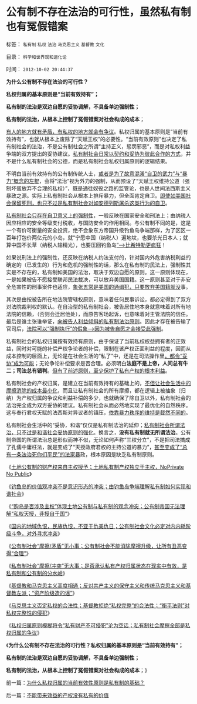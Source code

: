 # 公有制不存在法治的可行性，虽然私有制也有冤假错案

标签： `私有制` `私权` `法治` `马克思主义` `基督教` `文化` 

目录： `科学和世界观和进化论`

时间： `2012-10-02 20:44:37`

**为什么公有制不存在法治的可行性？**

**私权归属的基本原则是“当前有效持有”；**

**私有制的法治是双边自愿的妥协调解，不具备单边强制性；**

**私有制的法治，从根本上控制了冤假错案对社会构成的成本**；

[有人的地方就有矛盾，有私权的地方就会有争议](../../../2009/11/11/正统，正义和主流，矛盾和冲突.md)。私权归属的基本原则是“当前有效持有”，也就从根本上废除了“天赋王权”的必要性。“当前有效原则”也决定了私有制社会的法治，不是公有制社会之所谓“主持正义，惩罚邪恶”，而是对私权利益争端的双方提出的妥协建议。[私有制社会日常以契约和妥协为彼此合作的方式](../../../2012/9/24/缺乏妥协观念的文化不会接受司法仲裁（妥协的建议）.md)，并不是什么私有制社会的公德，而是私有制社会私权归属原则的逻辑结果。

不明白当前有效持有的公有制传统人士，[或者是为了故意混淆“自卫的武力”与“暴力”概念的左棍](../../../2012/2/12/革命是不计成本的暴力建构；武力自卫针对革命.md)，会将“法治”视为外力的强制，从而预设了“天赋王权维持公道（强制坏蛋放弃不合理的私权）”，既是通往奴役之路的监管论，也是人世间法西斯主义暴政之源。实际上私有制社会从根本上排斥暴力，但全面肯定自卫。[即使如美国社会保留死刑，也只不过是私有制社会对如安德列斯屠杀这类行为的自卫](../../../2010/3/26/“精神病（犯）免责”侵犯人权歪曲法理.md)。

[私有制社会只存在自卫意义上的强制性](../../../2012/9/8/个体主义原则下的自然秩序.md)，一般反映在国家安全和刑法上；由纳税人因应相应的安全等级支付税收，与国防安全的作用相同。与公有制不同的是，这是一个有价可衡量的安全投资，绝不会象东方帝国升级钓鱼岛争端那样，为了区区一百年打包价两亿元的小岛，就“宁愿中国（纳税人）遍地坟，也要杀光日本人；就算中国不长草（纳税人输精光），也要压回钓鱼岛[”——>比希特勒更疯狂](../../../2012/9/29/从韩德强教授的暴行，理解毛左的“爱国主义”.md)！

如果说刑法上的强制性，还反映在纳税人约法支付的，针对国内外危害纳税利益的确定的（已发生的）行为和危机的强制性的话，那么在私有制的民法上，强制性其实是不存在的，私有制如美国的法治，取决于双边自愿的原则。这一原则体现在，一是如果被告不愿接受联邦民法裁决，可以放弃美国国籍。这一原则甚至对于非安全危害性的刑事案件也适应，[象张五常是美国的通缉犯，只要放弃美国籍就没](../../../2011/1/2/米塞斯原理和张五常的古董.md)事。

其次是由按被告所在地法院管辖权原则，意味着任何民事诉讼，都必定得到了双方对法院裁判权的默认。在自治型的私有制社会，被告居住地本身就意味着对所有地法院的信赖，（否则会迁居他处），而原告客场起诉，也意味着对主管法院的信任。最后是谁主张谁举证，[向被告人利益倾斜的私有制法治原则](../../../2010/10/24/黑律师的贡献“非法无正义”.md)。因此才存在被告输了官司后，[法院可以“强制执行”的假象——>因为被告自愿才会接受此强制](../../../2012/4/5/约法和王法，公法和私法，民法和万民法，自然法和实在法.md)。

私有制社会的私权归属按有效持有原则，由于保证了当前私权权益拥有者的正效益，同时对可能的补偿产权争论者的补偿，限制在该产权正面利益的程度，因而从成本控制的层面上，无论是在社会生活的“私了”中，还是在司法操作里[，都令“妥协”成为可能](http://darthvad.blog.163.com/blog/static/5339947020108583857117/)；无论争论补偿要求是否合理。必须明白**法庭不是上帝，人间总有牛二；司法总有错判**。[但有了前述原则，至少保护了私有产权的根本利益](../../../2012/4/28/科学地衡量制造冤案的社会效益.md)。

私有制社会的产权归属，是建立在当前有效持有的基础上的，[不但让社会生活中的摩擦消除的成本最小化](../../../2012/10/1/私有制社会“摩擦／冲突”无大事，与公有制的分水岭.md)，而且让私有制社会的所有摩擦，都在逻辑上被抽象（归纳）为产权归属的争议和利益补偿的多少，也就确保了除自卫以外，私有制社会的法治完全成为双方妥协的建议。私有制社会从而必然地实现了最优化的自然秩序。这与奉行君权天赋的法西斯对异议者的镇压，[依靠暴力秩序的维持是截然不同的](../../../2012/10/1/公有制社会“摩擦／矛盾”无小事;打人杀同胞的革命事业；.md)。

私有制社会生活中的“妥协，和谐”仅仅是私有制法治的延伸；[私有制社会所谓法治，只不过是和谐社会妥协原则的强化](../../../2012/9/29/由钓鱼岛争端理解私有制如何实现和谐社会.md)。换言之，**没有私有制就无所谓法治**。公有制帝国的所谓法治总是形似而神不似，无论如何声称“三权分立”，不是把司法搞成了孔儒中庸枉法，就是变成了“天授政府君权的主持公道的暴力”，[甚至变成了“总有一条法治死你们平民”的法家暴](../../../2012/5/4/“总有一条法治死你”把无辜者办成铁案.md)政，根本原因是缺乏私有制原则。

《[土地公有制的财产权来自主权授予；土地私有制产权独立于主权，NoPrivate No Public](../../../2012/9/28/英国，美国，香港和中国的土地产权和私有制及钓鱼岛.md)》

《[钓鱼岛的价值观冲突不是意识形态的冲突；由钓鱼岛争端理解私有制如何实现和谐社会](../../../2012/9/29/由钓鱼岛争端理解私有制如何实现和谐社会.md)》

《[“购岛是否涉及主权”体现土地公有制与私有制的观念冲突；公有制帝国无法理解“私权天授，非授自于国”](../../../2012/9/29/由钓鱼岛争端理解私有制如何实现和谐社会.md)》

《[国内的地域仇恨，民族仇恨，不亚于仇美仇日；公有制社会文化必定对内内耗阶级斗争，对外寻求冲突](../../../2012/9/29/从韩德强教授的暴行，理解毛左的“爱国主义”.md)》

《[公有制社会“摩擦/矛盾”无小事；公有制社会不能消除摩擦升级，让所有丑恶变得“合理”](../../../2012/10/1/公有制社会“摩擦／矛盾”无小事;打人杀同胞的革命事业；.md)》

《[私有制社会“摩擦/冲突”无大事；是否承认私有产权归属状态在现实中有效，是私有制和公有制的分水岭](../../../2012/10/1/私有制社会“摩擦／冲突”无大事，与公有制的分水岭.md)》

《[基督教和马克思主义高度相通；反对共产主义的保守主义和传统马克思主义和基督教左派；“资产阶级造的谣”](../../../2012/10/1/基督教和马克思主义和“资产阶级造的谣”.md)》

《[马克思主义否定私权的合法性；基督教拒绝“私权完整”的合法性；“衡平法则”对私权完整性的侵犯](../../../2012/10/2/私权合法性和完整性和“再分配的均贫富理论”.md)》

《[私权归属原则模糊将令“私有财产不可侵犯”沦为空话；私有制社会摩擦全部是私权归属的争议](../../../2012/10/2/为什么私权归属的当前有效性原则是私有制的基础？.md)》

《**为什么公有制不存在法治的可行性？私权归属的基本原则是“当前有效持有”；**

**私有制的法治是双边自愿的妥协调解，不具备单边强制性；**

**私有制的法治，从根本上控制了冤假错案对社会构成的成本**；》



前一篇：[为什么私权归属的当前有效性原则是私有制的基础？](../../../2012/10/2/为什么私权归属的当前有效性原则是私有制的基础？.md)

后一篇：[不能带来效益的产权没有私有的价值](../../../2012/10/3/不能带来效益的产权没有私有的价值.md)
